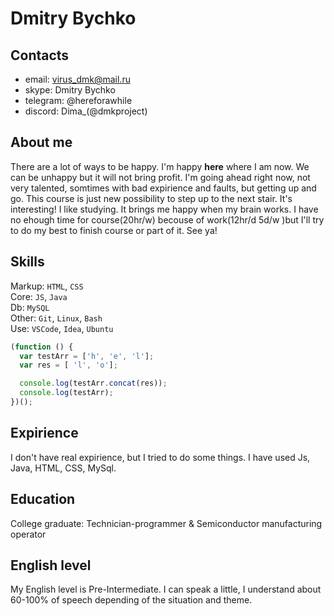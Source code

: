 # Dmitry Bychko

## Contacts

- email: virus_dmk@mail.ru
- skype: Dmitry Bychko
- telegram: @hereforawhile
- discord: Dima_(@dmkproject)

## About me
There are a lot of ways to be happy. I'm happy **here** where I am now. We can be unhappy but it will not bring profit. I'm going ahead right now, not very talented, somtimes with bad expirience and faults, but getting up and go. This course is just new possibility to step up to the next stair. It's interesting! I like studying. It brings me happy when my brain works. I have no ehough time for course(20hr/w) becouse of work(12hr/d 5d/w )but I'll try to do my best to finish course or part of it. 
See ya!

## Skills
Markup: `HTML`, `CSS`       
Сore: `JS`, `Java`      
Db: `MySQL`     
Other: `Git`, `Linux`, `Bash`       
Use: `VSCode`, `Idea`, `Ubuntu`     

```javascript
(function () {
  var testArr = ['h', 'e', 'l'];
  var res = [ 'l', 'o'];

  console.log(testArr.concat(res)); 
  console.log(testArr); 
})();
```
## Expirience
I don't have real expirience, but I tried to do some things. I have used Js, Java, HTML, CSS, MySql.

## Education
College graduate: Technician-programmer & Semiconductor manufacturing operator

## English level
My English level is Pre-Intermediate. I can speak a little, I understand about 60-100% of speech depending of the situation and theme.
